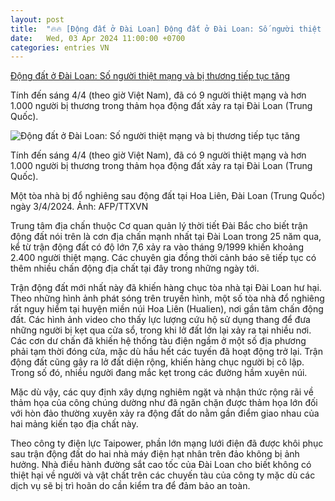 ```yaml
---
layout: post
title:  "🔥🔥 [Động đất ở Đài Loan] Động đất ở Đài Loan: Số người thiệt mạng và bị thương tiếp tục tăng"
date:   Wed, 03 Apr 2024 11:00:00 +0700
categories: entries VN
---
```

[Động đất ở Đài Loan: Số người thiệt mạng và bị thương tiếp tục tăng](https://baotintuc.vn/the-gioi/dong-dat-o-dai-loan-so-nguoi-thiet-mang-va-bi-thuong-tiep-tuc-tang-20240404081046327.htm)

Tính đến sáng 4/4 (theo giờ Việt Nam), đã có 9 người thiệt mạng và hơn 1.000 người bị thương trong thảm họa động đất xảy ra tại Đài Loan (Trung Quốc).

![Động đất ở Đài Loan: Số người thiệt mạng và bị thương tiếp tục tăng](https://cdnmedia.baotintuc.vn/Upload/c2tvplmdloSDblsn03qN2Q/files/2024/04/04/dong-dat-o-dai-loan-442024.jpg)

Tính đến sáng 4/4 (theo giờ Việt Nam), đã có 9 người thiệt mạng và hơn 1.000 người bị thương trong thảm họa động đất xảy ra tại Đài Loan (Trung Quốc).

Một tòa nhà bị đổ nghiêng sau động đất tại Hoa Liên, Đài Loan (Trung Quốc) ngày 3/4/2024. Ảnh: AFP/TTXVN

Trung tâm địa chấn thuộc Cơ quan quản lý thời tiết Đài Bắc cho biết trận động đất nói trên là cơn địa chấn mạnh nhất tại Đài Loan trong 25 năm qua, kể từ trận động đất có độ lớn 7,6 xảy ra vào tháng 9/1999 khiến khoảng 2.400 người thiệt mạng. Các chuyên gia đồng thời cảnh báo sẽ tiếp tục có thêm nhiều chấn động địa chất tại đây trong những ngày tới.

Trận động đất mới nhất này đã khiến hàng chục tòa nhà tại Đài Loan hư hại. Theo những hình ảnh phát sóng trên truyền hình, một số tòa nhà đổ nghiêng rất nguy hiểm tại huyện miền núi Hoa Liên (Hualien), nơi gần tâm chấn động đất. Các hình ảnh video cho thấy lực lượng cứu hộ sử dụng thang để đưa những người bị kẹt qua cửa sổ, trong khi lở đất lớn lại xảy ra tại nhiều nơi. Các cơn dư chấn đã khiến hệ thống tàu điện ngầm ở một số địa phương phải tạm thời đóng cửa, mặc dù hầu hết các tuyến đã hoạt động trở lại. Trận động đất cũng gây ra lở đất diện rộng, khiến hàng chục người bị cô lập. Trong số đó, nhiều người đang mắc kẹt trong các đường hầm xuyên núi.

Mặc dù vậy, các quy định xây dựng nghiêm ngặt và nhận thức rộng rãi về thảm họa của công chúng dường như đã ngăn chặn được thảm họa lớn đối với hòn đảo thường xuyên xảy ra động đất do nằm gần điểm giao nhau của hai mảng kiến tạo địa chất này.

Theo công ty điện lực Taipower, phần lớn mạng lưới điện đã được khôi phục sau trận động đất do hai nhà máy điện hạt nhân trên đảo không bị ảnh hưởng. Nhà điều hành đường sắt cao tốc của Đài Loan cho biết không có thiệt hại về người và vật chất trên các chuyến tàu của công ty mặc dù các dịch vụ sẽ bị trì hoãn do cần kiểm tra để đảm bảo an toàn.

